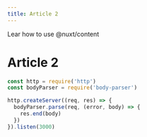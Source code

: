 ```yaml
---
title: Article 2
---
```


Lear how to use @nuxt/content
<!--more-->
# Article 2

```typescript
const http = require('http')
const bodyParser = require('body-parser')

http.createServer((req, res) => {
  bodyParser.parse(req, (error, body) => {
    res.end(body)
  })
}).listen(3000)
```

